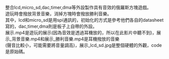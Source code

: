 整合lcd,micro_sd,dac,timer,dma等外設製作具有音效的俄羅斯方塊遊戲。    
遊玩時會撥放背景音樂，消掉方塊時會撥放勝利音樂。  
其中，lcd和micro_sd是用spi通訊的，初始化的方式是參考他們各自的datasheet寫的，dac,timer,dma則是板子上自帶的外設。  
展示.mp4是遊玩的展示(因為音效是透過耳機放的，所以在此影片中聽不到)，展示_背景音樂.mp4和展示_勝利音樂.mp4是耳機撥放的音樂  
(聲音比較小，可能需要將音量調高)，展示_lcd_sd.jpg是整個硬體的外觀，code是原始碼。  

